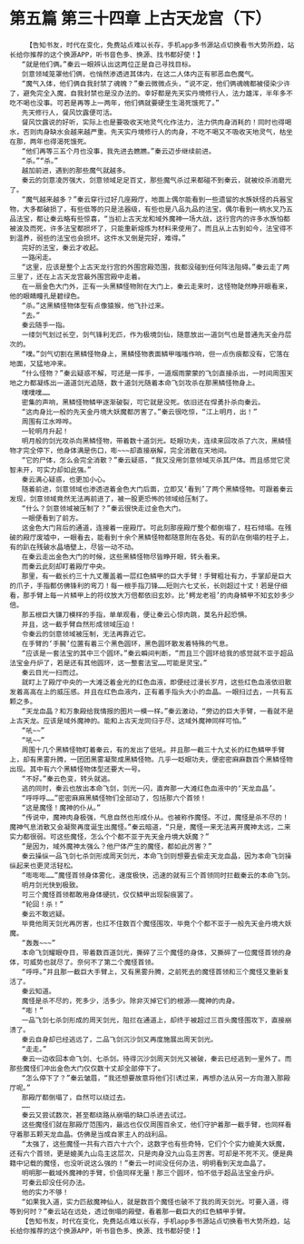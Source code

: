 # 第五篇 第三十四章 上古天龙宫（下）
        【告知书友，时代在变化，免费站点难以长存，手机app多书源站点切换看书大势所趋，站长给你推荐的这个换源APP，听书音色多、换源、找书都好使！】
       “就是他们俩。”秦云一眼辨认出这两位正是自己寻找目标。
       剑意领域笼罩他们俩，也悄然渗透进其体内，在这二人体内正有邪恶血色魔气。
       “魔气入体，他们俩自我封禁了魂魄？”秦云微微点头，“说不定，他们俩魂魄都被侵染少许了，避免完全入魔，自我封禁也是没办法的。幸好都是先天实丹境修行人，法力雄浑，半年多不吃不喝也没事。可若是再等上一两年，他们俩就要硬生生渴死饿死了。”
       先天修行人，餐风饮露便可活。
       餐风饮露说的好听，实际上也是要吸收天地灵气化作法力，法力供肉身消耗的！同时也得喝水，否则肉身缺水会越来越严重。先天实丹境修行人的肉身，不吃不喝又不吸收天地灵气，枯坐在那，两年也得渴死饿死。
       “他们再等三五个月也没事，我先进去瞧瞧。”秦云迈步继续前进。
       “杀。”“杀。”
       越加前进，遇到的那些魔气就越多。
       秦云的剑意凌厉强大，剑意领域足足百丈，那些魔气杀过来都碰不到秦云，就被绞杀消磨光了。
       “魔气越来越多？”秦云穿行过好几座殿厅，地面上偶尔能看到一些遗留的水族妖怪的兵器宝物，大多都破损了，有些低等的只是法器级，有些也是八品九品的法宝，偶尔看到一柄水叉乃五品法宝，都让秦云略有些惊喜，“当初上古天龙和域外魔神一场大战，这行宫内的许多水族怕都被波及而死，许多法宝都损坏了，只能重新熔炼为材料来使用了。而且从上古到如今，法宝得不到温养，弱些的法宝也会损坏。这件水叉倒是完好，难得。”
       完好的法宝，秦云才收起。
       一路闲走。
       “这里，应该是整个上古天龙行宫的外围宫殿范围，我都没碰到任何阵法阻碍。”秦云走了两三里了，还在上古天龙宫最外围宫殿中走着。
       在一扇金色大门外，正有一头黑鳞怪物附在大门上，秦云走来时，这怪物陡然睁开眼看来，他的眼睛瞳孔是碧绿色。
       “杀。”这黑鳞怪物体型有点像猿猴，他飞扑过来。
       “去。”
       秦云随手一指。
       一缕剑气划过长空，剑气锋利无匹，作为极境剑仙，随意放出一道剑气也是普通先天金丹层次的。
       “噗。”剑气切割在黑鳞怪物身上，黑鳞怪物表面鳞甲嗤嗤作响，但一点伤痕都没有，它落在地面，又猛地冲来。
       “什么怪物？”秦云疑惑不解，可还是一挥手，一道烟雨蒙蒙的飞剑直接杀出，一时间周围天地之力都凝练出一道道剑光追随，数十道剑光随着本命飞剑攻杀在那黑鳞怪物身上。
       噗噗噗……
       密集的声响，黑鳞怪物鳞甲逐渐破裂，可它就是没死。依旧还在悍勇扑杀向秦云。
       “这肉身比一般的先天金丹境大妖魔都厉害了。”秦云很吃惊，“江上明月，出！”
       周围有江水哗哗。
       一轮明月升起！
       明月般的剑光攻杀向黑鳞怪物，带着数十道剑光。眨眼功夫，连续来回攻杀了六次，黑鳞怪物才完全停下，他身体满是伤口，嘭~~~却直接崩解，完全消散在天地间。
       “它的尸体，怎么会完全消散？”秦云疑惑，“我又没用剑意领域灭杀其尸体。而且感觉它灵智未开，可实力却如此强。”
       秦云满心疑惑，也更加小心。
       随着前进，剑意领域也渗透进着金色大门后面，立即又‘看到’了两个黑鳞怪物。可跟着秦云发现，剑意领域竟然无法再前进了，被一股更恐怖的领域给压制了。
       “什么？剑意领域被压制了？”秦云很快走过金色大门。
       一眼便看到了前方。
       这金色大门背后的通道，连接着一座殿厅。可此刻那座殿厅整个都倒塌了，柱石倾塌。在残破的殿厅废墟中，一眼看去，能看到十余个黑鳞怪物都随意附在各处。有的趴在倒塌的柱子上，有的趴在残破水晶墙壁上，尽皆一动不动。
       在秦云走出金色大门的时候，这些黑鳞怪物尽皆睁开眼，转头看来。
       而秦云此刻却盯着殿厅中央。
       那里，有一截长约三十九丈覆盖着一层红色鳞甲的巨大手臂！手臂粗壮有力，手掌却是巨大的爪子，手指都仿佛锋利的弯刀！每一根手指刀锋……短则六七丈长，长则超过十丈！若是仔细看，那手臂上每一片鳞甲上的符纹放大万倍都依旧玄妙。比‘鳄龙老祖’的肉身鳞甲不知玄妙多少倍。
       那五根巨大镰刀模样的手指，单单观看，便让秦云心惊肉跳，莫名升起恐惧。
       并且，这一截手臂自然形成领域压迫！
       令秦云的剑意领域被压制，无法再靠近它。
       在手臂的‘手腕’位置有着三个黑色圆环，黑色圆环散发着特殊的气息。
       “应该是一套法宝的其中三个圆环。”秦云瞬间判断，“而且三个圆环给我的感觉就不亚于超品法宝金丹炉了，若是还有其他圆环，这一整套法宝……可能是灵宝。”
       秦云目光一扫而过。
       就盯上了殿厅中央的一大滩泛着金光的红色血液，即便经过漫长岁月，这些红色血液依旧散发着高高在上的威压感。并且在红色血液内，正有着手指头大小的血晶。一眼扫过去，一共有五颗之多。
       “天龙血晶？和万象殿给我情报的图片一模一样。”秦云激动，“旁边的巨大手臂，一看就不是上古天龙。应该是域外魔神的。能和上古天龙同归于尽，这域外魔神同样可怕。”
       “吼~~”
       “吼~~”
       周围十几个黑鳞怪物盯着秦云，有的发出了低吼。并且那一截三十九丈长的红色鳞甲手臂上，却有黑雾升腾，一团团黑雾凝聚成黑鳞怪物。几乎一眨眼功夫，便密密麻麻数百个黑鳞怪物出现。其中有六个黑鳞怪物体型还要大一号。
       “不好。”秦云色变，转头就逃。
       逃的同时，秦云也放出本命飞剑，剑光一闪，直奔那一大滩红色血液中的‘天龙血晶’。
       “呼呼呼……”密密麻麻黑鳞怪物们全部动了，包括那六个首领！
       “这是魔怪！魔神的仆从。”
       “传说中，魔神肉身极强，气息自然也形成仆从。也被称作魔怪。不过，魔怪是杀不尽的！魔神气息消散又会凝聚再度诞生出魔怪。”秦云暗道，“只是，魔怪一来无法离开魔神太远，二来实力都很弱。可这些魔怪，怎么个个都不亚于先天金丹境大妖魔？”
       “是因为，域外魔神太强么？他尸体产生的魔怪，都如此厉害？”
       秦云操纵一品飞剑七杀剑形成周天剑光，本命飞剑则想要去偷走天龙血晶，因为本命飞剑操纵起来也更灵活轻松。
       “嘭嘭嘭……”魔怪首领身体雾化，速度极快，迅速的就有三个首领同时拦截秦云的本命飞剑。
       明月剑光快到极致。
       可三个魔怪首领都敢用身体硬抗，仅仅鳞甲出现裂痕罢了。
       “轮回！杀！”
       秦云不敢迟疑。
       毕竟他周天剑光再厉害，也扛不住数百个魔怪围攻，毕竟个个都不亚于一般先天金丹境大妖魔。
       “轰轰~~~”
       本命飞剑耀眼夺目，带着数百道剑光，撕碎了三个魔怪的身体，又撕碎了一位魔怪首领的身体，可威势也就尽了。奈何不了第二个魔怪首领。
       “呼呼。”并且那一截巨大手臂上，又有黑雾升腾，之前死去的魔怪首领和三个魔怪又重新复活了。
       秦云知道。
       魔怪是杀不尽的，死多少，活多少。除非灭掉它们的根源——魔神的肉身。
       “嘭！”
       一品飞剑七杀剑形成的周天剑光，阻拦在通道上，却终于被超过三百头魔怪围攻下，直接崩溃了。
       秦云自身却已经逃远了，二品飞剑沉沙剑又再度施展出周天剑光。
       “走走。”
       秦云一边收回本命飞剑、七杀剑。待得沉沙剑周天剑光又被破，秦云已经逃到一里外了。而那些魔怪们冲出金色大门仅仅数十丈却全部停下了。
       “怎么停下了？”秦云皱眉，“我还想要故意将他们引诱过来，再想办法从另一方向潜入那殿厅呢。”
       那殿厅都倒塌了，自然可以绕过去。
       ……
       秦云又尝试数次，甚至都绕路从崩塌的缺口杀进去试过。
       这些魔怪们就在那殿厅范围内，最远也仅仅周围百余丈，他们守护着那一截手臂，也同样看守着那五颗天龙血晶。仿佛是当成自家主人的战利品。
       “太强了，这些魔怪一共有六百六十六个，这数字也有些奇特，它们个个实力媲美大妖魔，还有六个首领，更是媲美九山岛主这层次，只是肉身没九山岛主厉害。可却是不死不灭。便是典籍中记载的魔怪，也没听说这么强的！”秦云一时间没任何办法，明明看到天龙血晶了。
       明明那一截域外魔神的手臂，价值同样无量！那三个圆环，怕不低于超品法宝金丹炉。
       可秦云却没任何办法。
       他的实力不够！
       “如果我入道，实力匹敌魔神仙人，就是数百个魔怪也破不了我的周天剑光。可要入道，得等到何时？”秦云站在远处，透过倒塌的殿壁，看着那一截巨大的红色鳞甲手臂。
       【告知书友，时代在变化，免费站点难以长存，手机app多书源站点切换看书大势所趋，站长给你推荐的这个换源APP，听书音色多、换源、找书都好使！】
